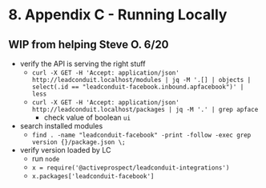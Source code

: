# 8. Appendix C - Running Locally

## WIP from helping Steve O. 6/20

- verify the API is serving the right stuff
    -  `curl -X GET -H 'Accept: application/json' http://leadconduit.localhost/modules | jq -M '.[] | objects | select(.id == "leadconduit-facebook.inbound.apfacebook")' | less`
    - `curl -X GET -H 'Accept: application/json' http://leadconduit.localhost/packages | jq -M '.' | grep apface`
    	- check value of boolean `ui`
- search installed modules
    - `find . -name "leadconduit-facebook" -print -follow -exec grep version {}/package.json \;`
- verify version loaded by LC
    - run `node`
    - `x = require('@activeprospect/leadconduit-integrations')`
    - `x.packages['leadconduit-facebook']`
